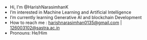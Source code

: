 -  Hi, I’m @HarishNarasimhanK
-  I’m interested in Machine Learning and Artificial Intelligence
-  I’m currently learning Generative AI and blockchain Development
-  How to reach me : harishnarasimhan0135@gmail.com | 126003102@sastra.ac.in 
-  Pronouns: He/Him

<!---
HarishNarasimhanK/HarishNarasimhanK is a ✨ special ✨ repository because its `README.md` (this file) appears on your GitHub profile.
You can click the Preview link to take a look at your changes.
--->
